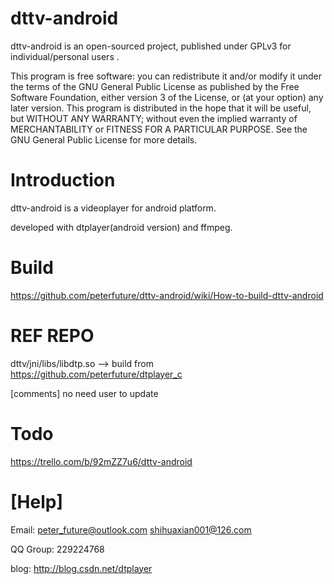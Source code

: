 dttv-android
============

dttv-android is an open-sourced project, published under GPLv3 for individual/personal users .

This program is free software: you can redistribute it and/or modify it under the terms of the GNU General Public License as published by the Free Software Foundation, either version 3 of the License, or (at your option) any later version. This program is distributed in the hope that it will be useful, but WITHOUT ANY WARRANTY; without even the implied warranty of MERCHANTABILITY or FITNESS FOR A PARTICULAR PURPOSE. See the GNU General Public License for more details.

Introduction
========

dttv-android is a videoplayer for android platform.

developed with dtplayer(android version) and ffmpeg.

Build
========

https://github.com/peterfuture/dttv-android/wiki/How-to-build-dttv-android


REF REPO
========

dttv/jni/libs/libdtp.so --> build from https://github.com/peterfuture/dtplayer_c

[comments] no need user to update


Todo
========

https://trello.com/b/92mZZ7u6/dttv-android

[Help]
=========

Email: peter_future@outlook.com  shihuaxian001@126.com

QQ Group: 229224768

blog: http://blog.csdn.net/dtplayer
